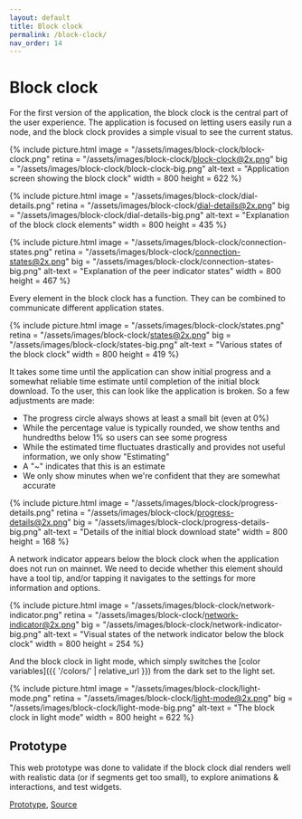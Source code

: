 ```yaml
---
layout: default
title: Block clock
permalink: /block-clock/
nav_order: 14
---
```


# Block clock

For the first version of the application, the block clock is the central part of the user experience. The application is focused on letting users easily run a node, and the block clock provides a simple visual to see the current status.

{% include picture.html
	image = "/assets/images/block-clock/block-clock.png"
	retina = "/assets/images/block-clock/block-clock@2x.png"
	big = "/assets/images/block-clock/block-clock-big.png"
	alt-text = "Application screen showing the block clock"
	width = 800
	height = 622
%}

{% include picture.html
	image = "/assets/images/block-clock/dial-details.png"
	retina = "/assets/images/block-clock/dial-details@2x.png"
	big = "/assets/images/block-clock/dial-details-big.png"
	alt-text = "Explanation of the block clock elements"
	width = 800
	height = 435
%}

{% include picture.html
	image = "/assets/images/block-clock/connection-states.png"
	retina = "/assets/images/block-clock/connection-states@2x.png"
	big = "/assets/images/block-clock/connection-states-big.png"
	alt-text = "Explanation of the peer indicator states"
	width = 800
	height = 467
%}

Every element in the block clock has a function. They can be combined to communicate different application states.

{% include picture.html
	image = "/assets/images/block-clock/states.png"
	retina = "/assets/images/block-clock/states@2x.png"
	big = "/assets/images/block-clock/states-big.png"
	alt-text = "Various states of the block clock"
	width = 800
	height = 419
%}

It takes some time until the application can show initial progress and a somewhat reliable time estimate until completion of the initial block download. To the user, this can look like the application is broken. So a few adjustments are made:
- The progress circle always shows at least a small bit (even at 0%)
- While the percentage value is typically rounded, we show tenths and hundredths below 1% so users can see some progress
- While the estimated time fluctuates drastically and provides not useful information, we only show "Estimating"
- A "~" indicates that this is an estimate
- We only show minutes when we're confident that they are somewhat accurate

{% include picture.html
	image = "/assets/images/block-clock/progress-details.png"
	retina = "/assets/images/block-clock/progress-details@2x.png"
	big = "/assets/images/block-clock/progress-details-big.png"
	alt-text = "Details of the initial block download state"
	width = 800
	height = 168
%}

A network indicator appears below the block clock when the application does not run on mainnet. We need to decide whether this element should have a tool tip, and/or tapping it navigates to the settings for more information and options.

{% include picture.html
	image = "/assets/images/block-clock/network-indicator.png"
	retina = "/assets/images/block-clock/network-indicator@2x.png"
	big = "/assets/images/block-clock/network-indicator-big.png"
	alt-text = "Visual states of the network indicator below the block clock"
	width = 800
	height = 254
%}

And the block clock in light mode, which simply switches the [color variables]({{ '/colors/' | relative_url }}) from the dark set to the light set.

{% include picture.html
	image = "/assets/images/block-clock/light-mode.png"
	retina = "/assets/images/block-clock/light-mode@2x.png"
	big = "/assets/images/block-clock/light-mode-big.png"
	alt-text = "The block clock in light mode"
	width = 800
	height = 622
%}

## Prototype

This web prototype was done to validate if the block clock dial renders well with realistic data (or if segments get too small), to explore animations & interactions, and test widgets.

[Prototype](https://stupefied-jones-dd209f.netlify.app), [Source](https://github.com/GBKS/bitcoin-core-tng-ui-tests)
